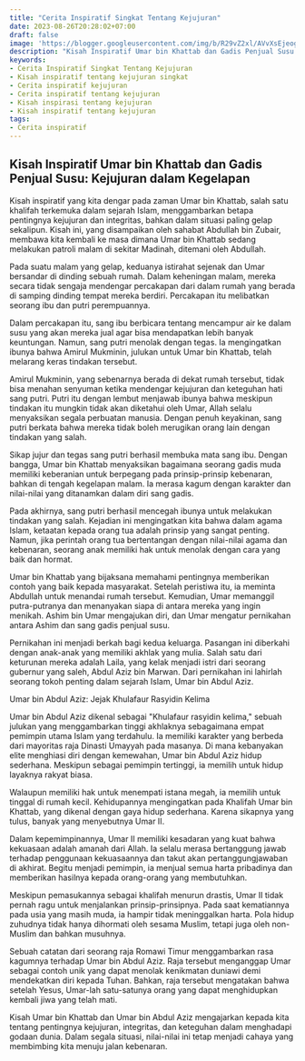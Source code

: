```yaml
---
title: "Cerita Inspiratif Singkat Tentang Kejujuran"
date: 2023-08-26T20:28:02+07:00
draft: false
image: 'https://blogger.googleusercontent.com/img/b/R29vZ2xl/AVvXsEjeogbqxHCe4B8-gvhD4aRYdfZLlJ1AOzRSIVBxlOnHBPZ9Cmk9HmAGtMNiH-nzmILVcIZSfykfJ10P-sWo1mp_IaQAjzeLF0cjb5ghboGXsF_NrAhXA3f-TJDkMM8E8wHTGE1Sixid2fYvIZTuCvC9EFNEPr5VCbgCMqxyahv62Ur-gJYe1lOAwfTASjs/s1600/cerita-inspiratif-singkat-tentang-kejujuran.jpg'
description: "Kisah Inspiratif Umar bin Khattab dan Gadis Penjual Susu: Kejujuran dalam Kegelapan, Dalam percakapan itu, sang ibu berbicara tentang mencampur air ke dalam susu yang akan mereka jual agar bisa mendapatkan lebih banyak keuntungan. Namun, sang putri menolak dengan tegas."
keywords:
- Cerita Inspiratif Singkat Tentang Kejujuran
- Kisah inspiratif tentang kejujuran singkat
- Cerita inspiratif kejujuran
- Cerita inspiratif tentang kejujuran
- Kisah inspirasi tentang kejujuran
- Kisah inspiratif tentang kejujuran
tags:
- Cerita inspiratif
---
```


## Kisah Inspiratif Umar bin Khattab dan Gadis Penjual Susu: Kejujuran dalam Kegelapan

Kisah inspiratif yang kita dengar pada zaman Umar bin Khattab, salah satu khalifah terkemuka dalam sejarah Islam, menggambarkan betapa pentingnya kejujuran dan integritas, bahkan dalam situasi paling gelap sekalipun. Kisah ini, yang disampaikan oleh sahabat Abdullah bin Zubair, membawa kita kembali ke masa dimana Umar bin Khattab sedang melakukan patroli malam di sekitar Madinah, ditemani oleh Abdullah.

Pada suatu malam yang gelap, keduanya istirahat sejenak dan Umar bersandar di dinding sebuah rumah. Dalam keheningan malam, mereka secara tidak sengaja mendengar percakapan dari dalam rumah yang berada di samping dinding tempat mereka berdiri. Percakapan itu melibatkan seorang ibu dan putri perempuannya.

Dalam percakapan itu, sang ibu berbicara tentang mencampur air ke dalam susu yang akan mereka jual agar bisa mendapatkan lebih banyak keuntungan. Namun, sang putri menolak dengan tegas. Ia mengingatkan ibunya bahwa Amirul Mukminin, julukan untuk Umar bin Khattab, telah melarang keras tindakan tersebut.

Amirul Mukminin, yang sebenarnya berada di dekat rumah tersebut, tidak bisa menahan senyuman ketika mendengar kejujuran dan keteguhan hati sang putri. Putri itu dengan lembut menjawab ibunya bahwa meskipun tindakan itu mungkin tidak akan diketahui oleh Umar, Allah selalu menyaksikan segala perbuatan manusia. Dengan penuh keyakinan, sang putri berkata bahwa mereka tidak boleh merugikan orang lain dengan tindakan yang salah.

Sikap jujur dan tegas sang putri berhasil membuka mata sang ibu. Dengan bangga, Umar bin Khattab menyaksikan bagaimana seorang gadis muda memiliki keberanian untuk berpegang pada prinsip-prinsip kebenaran, bahkan di tengah kegelapan malam. Ia merasa kagum dengan karakter dan nilai-nilai yang ditanamkan dalam diri sang gadis.

Pada akhirnya, sang putri berhasil mencegah ibunya untuk melakukan tindakan yang salah. Kejadian ini mengingatkan kita bahwa dalam agama Islam, ketaatan kepada orang tua adalah prinsip yang sangat penting. Namun, jika perintah orang tua bertentangan dengan nilai-nilai agama dan kebenaran, seorang anak memiliki hak untuk menolak dengan cara yang baik dan hormat.

Umar bin Khattab yang bijaksana memahami pentingnya memberikan contoh yang baik kepada masyarakat. Setelah peristiwa itu, ia meminta Abdullah untuk menandai rumah tersebut. Kemudian, Umar memanggil putra-putranya dan menanyakan siapa di antara mereka yang ingin menikah. Ashim bin Umar mengajukan diri, dan Umar mengatur pernikahan antara Ashim dan sang gadis penjual susu.

Pernikahan ini menjadi berkah bagi kedua keluarga. Pasangan ini diberkahi dengan anak-anak yang memiliki akhlak yang mulia. Salah satu dari keturunan mereka adalah Laila, yang kelak menjadi istri dari seorang gubernur yang saleh, Abdul Aziz bin Marwan. Dari pernikahan ini lahirlah seorang tokoh penting dalam sejarah Islam, Umar bin Abdul Aziz.

Umar bin Abdul Aziz: Jejak Khulafaur Rasyidin Kelima

Umar bin Abdul Aziz dikenal sebagai "Khulafaur rasyidin kelima," sebuah julukan yang menggambarkan tinggi akhlaknya sebagaimana empat pemimpin utama Islam yang terdahulu. Ia memiliki karakter yang berbeda dari mayoritas raja Dinasti Umayyah pada masanya. Di mana kebanyakan elite menghiasi diri dengan kemewahan, Umar bin Abdul Aziz hidup sederhana. Meskipun sebagai pemimpin tertinggi, ia memilih untuk hidup layaknya rakyat biasa.

Walaupun memiliki hak untuk menempati istana megah, ia memilih untuk tinggal di rumah kecil. Kehidupannya mengingatkan pada Khalifah Umar bin Khattab, yang dikenal dengan gaya hidup sederhana. Karena sikapnya yang tulus, banyak yang menyebutnya Umar II.

Dalam kepemimpinannya, Umar II memiliki kesadaran yang kuat bahwa kekuasaan adalah amanah dari Allah. Ia selalu merasa bertanggung jawab terhadap penggunaan kekuasaannya dan takut akan pertanggungjawaban di akhirat. Begitu menjadi pemimpin, ia menjual semua harta pribadinya dan memberikan hasilnya kepada orang-orang yang membutuhkan.

Meskipun pemasukannya sebagai khalifah menurun drastis, Umar II tidak pernah ragu untuk menjalankan prinsip-prinsipnya. Pada saat kematiannya pada usia yang masih muda, ia hampir tidak meninggalkan harta. Pola hidup zuhudnya tidak hanya dihormati oleh sesama Muslim, tetapi juga oleh non-Muslim dan bahkan musuhnya.

Sebuah catatan dari seorang raja Romawi Timur menggambarkan rasa kagumnya terhadap Umar bin Abdul Aziz. Raja tersebut menganggap Umar sebagai contoh unik yang dapat menolak kenikmatan duniawi demi mendekatkan diri kepada Tuhan. Bahkan, raja tersebut mengatakan bahwa setelah Yesus, Umar-lah satu-satunya orang yang dapat menghidupkan kembali jiwa yang telah mati.

Kisah Umar bin Khattab dan Umar bin Abdul Aziz mengajarkan kepada kita tentang pentingnya kejujuran, integritas, dan keteguhan dalam menghadapi godaan dunia. Dalam segala situasi, nilai-nilai ini tetap menjadi cahaya yang membimbing kita menuju jalan kebenaran.